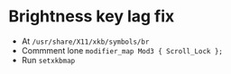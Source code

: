# Brightness key lag fix

- At `/usr/share/X11/xkb/symbols/br`
- Commment lone `modifier_map Mod3 { Scroll_Lock };`
- Run `setxkbmap`
